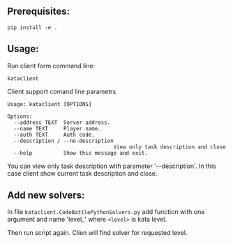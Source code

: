 ## Prerequisites:

```pip install -e .```


## Usage:

Run client form command line:
```
kataclient
```

Client support comand line parametrs
```
Usage: kataclient [OPTIONS]

Options:
  --address TEXT  Server address.
  --name TEXT     Player name.
  --auth TEXT     Auth code.
  --description / --no-description
                                  View only task description and close
  --help          Show this message and exit.
```

You can view only task description with parameter '--description'.
In this case client show current task description and close.


## Add new solvers:

In file `kataclient.CodeBattlePythonSolvers.py` add
function with one argument and name 'level_<level>' where `<level>` is kata level.

Then run script again. Clien will find solver for requested level.
